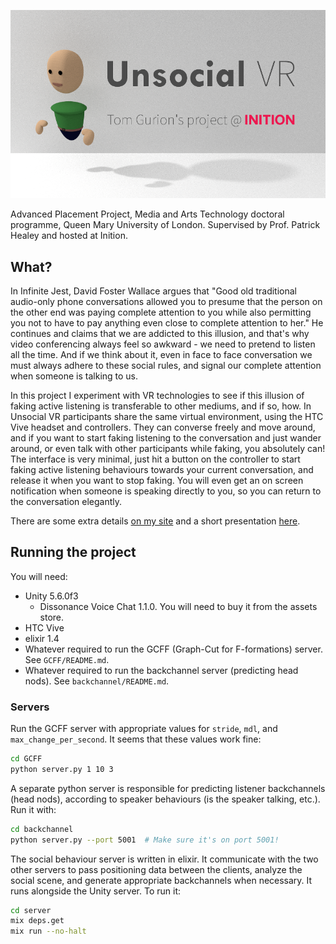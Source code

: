 ![logo](graphics/logo_low_res.png)

Advanced Placement Project, Media and Arts Technology doctoral programme, Queen Mary University of London. Supervised by Prof. Patrick Healey and hosted at Inition.

## What?

In Infinite Jest, David Foster Wallace argues that "Good old traditional audio-only phone conversations allowed you to presume that the person on the other end was paying complete attention to you while also permitting you not to have to pay anything even close to complete attention to her." He continues and claims that we are addicted to this illusion, and that's why video conferencing always feel so awkward - we need to pretend to listen all the time. And if we think about it, even in face to face conversation we must always adhere to these social rules, and signal our complete attention when someone is talking to us.

In this project I experiment with VR technologies to see if this illusion of faking active listening is transferable to other mediums, and if so, how. In Unsocial VR participants share the same virtual environment, using the HTC Vive headset and controllers. They can converse freely and move around, and if you want to start faking listening to the conversation and just wander around, or even talk with other participants while faking, you absolutely can! The interface is very minimal, just hit a button on the controller to start faking active listening behaviours towards your current conversation, and release it when you want to stop faking. You will even get an on screen notification when someone is speaking directly to you, so you can return to the conversation elegantly.

There are some extra details [on my site](http://www.tomgurion.me/unsocial-vr.html) and a short presentation [here](https://www.youtube.com/watch?v=K39_wlQ60-Y).

## Running the project

You will need:

- Unity 5.6.0f3
  - Dissonance Voice Chat 1.1.0. You will need to buy it from the assets store.
- HTC Vive
- elixir 1.4
- Whatever required to run the GCFF (Graph-Cut for F-formations) server. See `GCFF/README.md`.
- Whatever required to run the backchannel server (predicting head nods). See `backchannel/README.md`.

### Servers

Run the GCFF server with appropriate values for `stride`, `mdl`, and `max_change_per_second`. It seems that these values work fine:

```bash
cd GCFF
python server.py 1 10 3
```

A separate python server is responsible for predicting listener backchannels (head nods), according to speaker behaviours (is the speaker talking, etc.).
Run it with:

```bash
cd backchannel
python server.py --port 5001  # Make sure it's on port 5001!
```

The social behaviour server is written in elixir. It communicate with the two other servers to pass positioning data between the clients, analyze the social scene, and generate appropriate backchannels when necessary.
It runs alongside the Unity server.
To run it:

```bash
cd server
mix deps.get
mix run --no-halt
```
